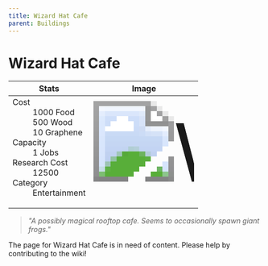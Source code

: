 ```yaml
---
title: Wizard Hat Cafe
parent: Buildings
---
```

# Wizard Hat Cafe

[//]: # (Pre-generated content)
<table><thead><tr><th>Stats</th><th>Image</th></tr></thead><tbody><tr><td><dl><dt>Cost</dt><dd>1000 Food<br>500 Wood<br>10 Graphene</dd><dt>Capacity</dt><dd>1 Jobs</dd><dt>Research Cost</dt><dd>12500</dd><dt>Category</dt><dd>Entertainment</dd></dl></td><td><style>.building-image {width: 200px;height: 200px;overflow: hidden;position: relative;}.building-image img {image-rendering: pixelated;object-fit: none;transform: scale(10);transform-origin: left top;position: absolute;left: 0;top: 0;}</style><div class="building-image"><img style="object-position: -526px -985px;" src="https://tfe2-wiki.github.io/assets/sprites.png" alt="Wizard Hat Cafe Back"><img style="object-position: -504px -985px;" src="https://tfe2-wiki.github.io/assets/sprites.png" alt="Wizard Hat Cafe"></div></td></tr></tbody></table><blockquote><i>"A possibly magical rooftop cafe. Seems to occasionally spawn giant frogs."</i></blockquote>

The page for Wizard Hat Cafe is in need of content. Please help by contributing to the wiki!

